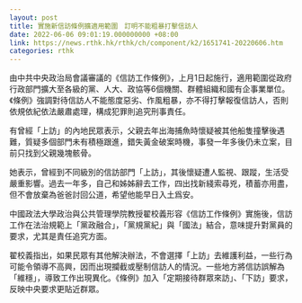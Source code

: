 ```yaml
---
layout: post
title: 實施新信訪條例擴適用範圍　訂明不能粗暴打擊信訪人
date: 2022-06-06 09:01:19.000000000 +08:00
link: https://news.rthk.hk/rthk/ch/component/k2/1651741-20220606.htm
categories: rthk
---
```


由中共中央政治局會議審議的《信訪工作條例》，上月1日起施行，適用範圍從政府行政部門擴大至各級的黨、人大、政協等6個機關、群體組織和國有企事業單位。《條例》強調對待信訪人不能態度惡劣、作風粗暴，亦不得打擊報復信訪人，否則依規依紀依法嚴肅處理，構成犯罪則追究刑事責任。

有曾經「上訪」的內地民眾表示，父親去年出海捕魚時懷疑被其他船隻撞擊後遇難，質疑多個部門未有積極跟進，錯失黃金破案時機，事發一年多後仍未立案，目前只找到父親幾塊骸骨。

她表示，曾經到不同級別的信訪部門「上訪」，其後懷疑遭人監視、跟蹤，生活受嚴重影響。過去一年多，自己和姊姊辭去工作，四出找新綫索尋兇，積蓄亦用盡，但不會放棄為爸爸討回公道，希望他能早日入土爲安。

中國政法大學政治與公共管理學院教授翟校義形容《信訪工作條例》實施後，信訪工作在法治規範上「黨政融合」，「黨規黨紀」與「國法」結合，意味提升對黨員的要求，尤其是責任追究方面。

翟校義指出，如果民眾有其他解決辦法，不會選擇「上訪」去維護利益，一些行為可能令領導不高興，因而出現攔截或壓制信訪人的情況。一些地方將信訪誤解為「維穩」，導致工作出現異化。《條例》加入「定期接待群眾來訪」、「下訪」要求，反映中央要求更貼近群眾。
